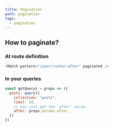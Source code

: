 ```yaml
---
title: Pagination
path: pagination
tags:
  - pagination
---
```


## How to paginate?

### At route definition

```javascript
<Match pattern="/your/route/:after" paginated />
```

### In your queries

```javascript
const getQuerys = props => ({
  posts: query({
    collection: "posts",
    limit: 10,
    // you just get the `after` param
    after: props.params.after,
  })
})
```
